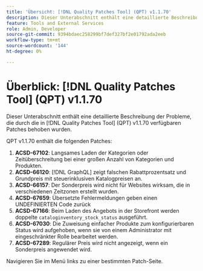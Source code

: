 ```yaml
---
title: 'Übersicht: [!DNL Quality Patches Tool] (QPT) v1.1.70'
description: Dieser Unterabschnitt enthält eine detaillierte Beschreibung der Probleme, die durch die in Version 1.1.70  [!DNL Quality Patches Tool]  Patches behoben wurden.
feature: Tools and External Services
role: Admin, Developer
source-git-commit: 9394bdaec258299bf7def327bf2e01792ada2eeb
workflow-type: tm+mt
source-wordcount: '144'
ht-degree: 0%

---
```


# Überblick: [!DNL Quality Patches Tool] (QPT) v1.1.70

Dieser Unterabschnitt enthält eine detaillierte Beschreibung der Probleme, die durch die in [!DNL Quality Patches Tool] (QPT) v1.1.70 verfügbaren Patches behoben wurden.

QPT v1.1.70 enthält die folgenden Patches:
1. **ACSD-67102**: Langsames Laden der Kategorien oder Zeitüberschreitung bei einer großen Anzahl von Kategorien und Produkten.
1. **ACSD-66120**: [!DNL GraphQL] zeigt falschen Rabattprozentsatz und Grundpreis mit steuerinklusiven Katalogpreisen an.
1. **ACSD-66157**: Der Sonderpreis wird nicht für Websites wirksam, die in verschiedenen Zeitzonen erstellt wurden.
1. **ACSD-67659**: Übersetzte Fehlermeldungen geben einen UNDEFINIERTEN Code zurück
1. **ACSD-67166**: Beim Laden des Angebots in der Storefront werden doppelte `cataloginventory_stock_status` ausgeführt.
1. **ACSD-67030**: Die Zuweisung einfacher Produkte zum konfigurierbaren Status wird aufgehoben, wenn sie von einem Administrator mit eingeschränkter Rolle bearbeitet werden.
1. **ACSD-67289**: Regulärer Preis wird nicht angezeigt, wenn ein Sonderpreis angewendet wird.

Navigieren Sie im Menü links zu einer bestimmten Patch-Seite.
